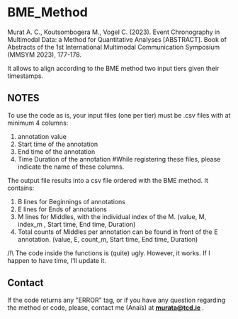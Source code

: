 # BME_Method
Murat A. C., Koutsombogera M., Vogel C. (2023). Event Chronography in Multimodal Data: a Method for Quantitative Analyses [ABSTRACT]. Book of Abstracts of the 1st International Multimodal Communication Symposium (MMSYM 2023), 177-178.

It allows to align according to the BME method two input tiers given their timestamps.

## NOTES

To use the code as is, your input files (one per tier) must be .csv files with at minimum 4 columns:
 1) annotation value
 2) Start time of the annotation
 3) End time of the annotation
 4) Time Duration of the annotation
#While registering these files, please indicate the name of these columns.

The output file results into a csv file ordered with the BME method.
It contains: 
 1) B lines for Beginnings of annotations
 2) E lines for Ends of annotations
 3) M lines for Middles, with the individual index of the M. (value, M, index_m , Start time, End time, Duration)
 4) Total counts of Middles per annotation can be found in front of the E annotation. (value, E, count_m, Start time, End time, Duration)

/!\ The code inside the functions is (quite) ugly. However, it works. If I happen to have time, I'll update it.

## Contact 

If the code returns any "ERROR" tag, or if you have any question regarding the method or code, please, contact me (Anaïs) at  <b> murata@tcd.ie </b> .
